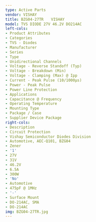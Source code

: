 ```yaml
---
type: Active Parts
vendor: VISHAY
title: BZG04-27TR　　VISHAY
model: TVS DIODE 27V 46.2V DO214AC
left-cols:
- Product Attributes
- Categories
- TVS - Diodes
- Manufacturer
- Series
- Type
- Unidirectional Channels
- Voltage - Reverse Standoff (Typ)
- Voltage - Breakdown (Min)
- Voltage - Clamping (Max) @ Ipp
- Current - Peak Pulse (10/1000µs)
- Power - Peak Pulse
- Power Line Protection
- Applications
- Capacitance @ Frequency
- Operating Temperature
- Mounting Type
- Package / Case
- Supplier Device Package
right-cols:
- Description
- Circuit Protection
- Vishay Semiconductor Diodes Division
- Automotive, AEC-Q101, BZG04
- Zener
- '1'
- 27V
- 31V
- 46.2V
- 6.5A
- 300W
- 'No'
- Automotive
- 475pF @ 1MHz
- '-'
- Surface Mount
- DO-214AC, SMA
- DO-214AC
img: BZG04-27TR.jpg
---
```

